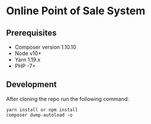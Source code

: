 # Online Point of Sale System

## Prerequisites
- Composer version 1.10.10
- Node v10+
- Yarn 1.19.x
- PHP -7+

## Development
After cloning the repo run the following command:

    yarn install or npm install
    composer dump-autoload -o
